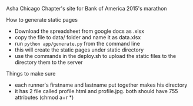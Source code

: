 Asha Chicago Chapter's site for Bank of America 2015's marathon

How to generate static pages
- Download the spreadsheet from google docs as .xlsx
- copy the file to data/ folder and name it as data.xlsx
- run `python app/generate.py` from the command line
- this will create the static pages under static directory
- use the commands in the deploy.sh to upload the static files to the directory them to the server

Things to make sure
- each runner's firstname and lastname put together makes his directory
- it has 2 file called profile.html and profile.jpg. both should have 755 attributes (chmod a+r *)
